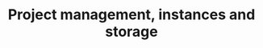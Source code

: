 ---
title: Project management, instances and storage
slug: public-cloud
excerpt: Utilizzare il Public Cloud con OVHcloud
sections: Per iniziare, Gestione del progetto, Gestione da Horizon, Gestione dallo Spazio Cliente OVHcloud, Gestione via OpenStack, Rete, Storage, Tutorial
order: 01
---